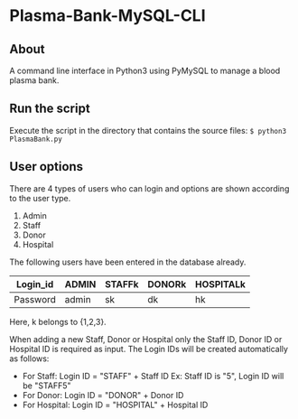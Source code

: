 # Plasma-Bank-MySQL-CLI

## About
 A command line interface in Python3 using PyMySQL to manage a blood plasma bank.


## Run the script

Execute the script in the directory that contains the source files:
    ```
    $ python3 PlasmaBank.py
    ```

## User options

There are 4 types of users who can login and options are shown according to the user type.
1. Admin
2. Staff
3. Donor
4. Hospital

The following users have been entered in the database already.

Login_id | ADMIN | STAFFk | DONORk | HOSPITALk
--- | --- | --- | --- |--- 
Password | admin | sk | dk | hk 

Here, k belongs to {1,2,3}.

When adding a new Staff, Donor or Hospital only the Staff ID, Donor ID or Hospital ID is required as input. The Login IDs will be created automatically as follows:
- For Staff:
		Login ID = "STAFF" + Staff ID
		Ex: Staff ID is "5", Login ID will be "STAFF5"
- For Donor:
		Login ID = "DONOR" + Donor ID
- For Hospital:
		Login ID = "HOSPITAL" + Hospital ID

